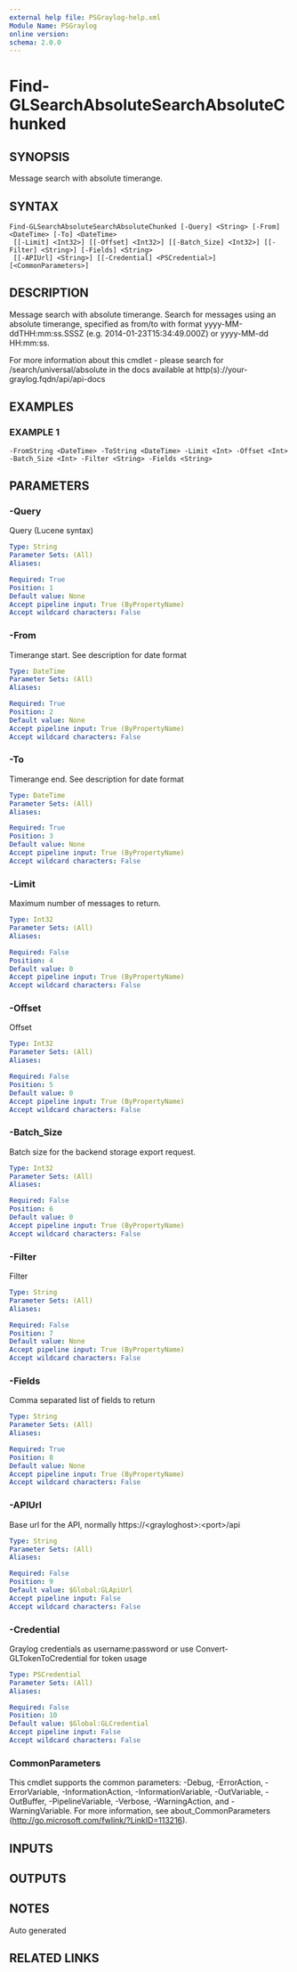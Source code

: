 ```yaml
---
external help file: PSGraylog-help.xml
Module Name: PSGraylog
online version:
schema: 2.0.0
---
```


# Find-GLSearchAbsoluteSearchAbsoluteChunked

## SYNOPSIS
Message search with absolute timerange.

## SYNTAX

```
Find-GLSearchAbsoluteSearchAbsoluteChunked [-Query] <String> [-From] <DateTime> [-To] <DateTime>
 [[-Limit] <Int32>] [[-Offset] <Int32>] [[-Batch_Size] <Int32>] [[-Filter] <String>] [-Fields] <String>
 [[-APIUrl] <String>] [[-Credential] <PSCredential>] [<CommonParameters>]
```

## DESCRIPTION
Message search with absolute timerange.
Search for messages using an absolute timerange, specified as from/to with format yyyy-MM-ddTHH:mm:ss.SSSZ (e.g.
2014-01-23T15:34:49.000Z) or yyyy-MM-dd HH:mm:ss.

For more information about this cmdlet - please search for /search/universal/absolute in the docs available at http(s)://your-graylog.fqdn/api/api-docs

## EXAMPLES

### EXAMPLE 1
```
-FromString <DateTime> -ToString <DateTime> -Limit <Int> -Offset <Int> -Batch_Size <Int> -Filter <String> -Fields <String>
```

## PARAMETERS

### -Query
Query (Lucene syntax)

```yaml
Type: String
Parameter Sets: (All)
Aliases:

Required: True
Position: 1
Default value: None
Accept pipeline input: True (ByPropertyName)
Accept wildcard characters: False
```

### -From
Timerange start.
See description for date format

```yaml
Type: DateTime
Parameter Sets: (All)
Aliases:

Required: True
Position: 2
Default value: None
Accept pipeline input: True (ByPropertyName)
Accept wildcard characters: False
```

### -To
Timerange end.
See description for date format

```yaml
Type: DateTime
Parameter Sets: (All)
Aliases:

Required: True
Position: 3
Default value: None
Accept pipeline input: True (ByPropertyName)
Accept wildcard characters: False
```

### -Limit
Maximum number of messages to return.

```yaml
Type: Int32
Parameter Sets: (All)
Aliases:

Required: False
Position: 4
Default value: 0
Accept pipeline input: True (ByPropertyName)
Accept wildcard characters: False
```

### -Offset
Offset

```yaml
Type: Int32
Parameter Sets: (All)
Aliases:

Required: False
Position: 5
Default value: 0
Accept pipeline input: True (ByPropertyName)
Accept wildcard characters: False
```

### -Batch_Size
Batch size for the backend storage export request.

```yaml
Type: Int32
Parameter Sets: (All)
Aliases:

Required: False
Position: 6
Default value: 0
Accept pipeline input: True (ByPropertyName)
Accept wildcard characters: False
```

### -Filter
Filter

```yaml
Type: String
Parameter Sets: (All)
Aliases:

Required: False
Position: 7
Default value: None
Accept pipeline input: True (ByPropertyName)
Accept wildcard characters: False
```

### -Fields
Comma separated list of fields to return

```yaml
Type: String
Parameter Sets: (All)
Aliases:

Required: True
Position: 8
Default value: None
Accept pipeline input: True (ByPropertyName)
Accept wildcard characters: False
```

### -APIUrl
Base url for the API, normally https://\<grayloghost\>:\<port\>/api

```yaml
Type: String
Parameter Sets: (All)
Aliases:

Required: False
Position: 9
Default value: $Global:GLApiUrl
Accept pipeline input: False
Accept wildcard characters: False
```

### -Credential
Graylog credentials as username:password or use Convert-GLTokenToCredential for token usage

```yaml
Type: PSCredential
Parameter Sets: (All)
Aliases:

Required: False
Position: 10
Default value: $Global:GLCredential
Accept pipeline input: False
Accept wildcard characters: False
```

### CommonParameters
This cmdlet supports the common parameters: -Debug, -ErrorAction, -ErrorVariable, -InformationAction, -InformationVariable, -OutVariable, -OutBuffer, -PipelineVariable, -Verbose, -WarningAction, and -WarningVariable. For more information, see about_CommonParameters (http://go.microsoft.com/fwlink/?LinkID=113216).

## INPUTS

## OUTPUTS

## NOTES
Auto generated

## RELATED LINKS

